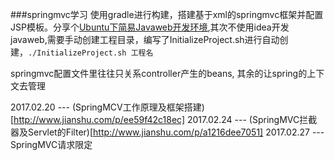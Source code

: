 ###springmvc学习
使用gradle进行构建，搭建基于xml的springmvc框架并配置JSP模板。分享个[Ubuntu下简易Javaweb开发环境](http://www.jianshu.com/p/0bbf593e3ecf),其次不使用idea开发javaweb,需要手动创建工程目录，编写了InitializeProject.sh进行自动创建，`./InitializeProject.sh 工程名`

springmvc配置文件里往往只关系controller产生的beans, 其余的让spring的上下文去管理


2017.02.20 --- (SpringMCV工作原理及框架搭建)[http://www.jianshu.com/p/ee59f42c18ec]
2017.02.24 --- (SpringMVC拦截器及Servlet的Filter)[http://www.jianshu.com/p/a1216dee7051]
2017.02.27 --- SpringMVC请求限定

